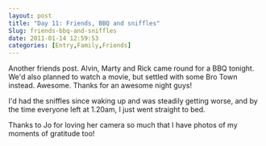 ```yaml
---
layout: post
title: "Day 11: Friends, BBQ and sniffles"
Slug: friends-bbq-and-sniffles
date: 2011-01-14 12:59:53
categories: [Entry,Family,Friends]
---
```

Another friends post. Alvin, Marty and Rick came round for a BBQ tonight. We'd also planned to watch a movie, but settled with some Bro Town instead. Awesome. Thanks for an awesome night guys!

I'd had the sniffles since waking up and was steadily getting worse, and by the time everyone left at 1.20am, I just went straight to bed.

Thanks to Jo for loving her camera so much that I have photos of my moments of gratitude too!
